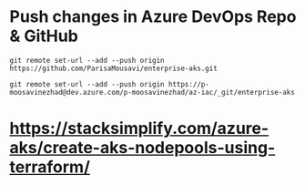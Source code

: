 # Push changes in Azure DevOps Repo & GitHub
```
git remote set-url --add --push origin https://github.com/ParisaMousavi/enterprise-aks.git

git remote set-url --add --push origin https://p-moosavinezhad@dev.azure.com/p-moosavinezhad/az-iac/_git/enterprise-aks
```



# https://stacksimplify.com/azure-aks/create-aks-nodepools-using-terraform/